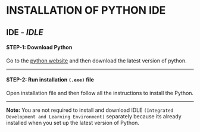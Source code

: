# INSTALLATION OF PYTHON IDE
## IDE - *IDLE*
#### STEP-1: Download Python
Go to the [python website](https://www.python.org/downloads/) and then download the latest version of python.
***
#### STEP-2: Run installation `(.exe)` file
Open installation file and then follow all the instructions to install the Python.
***
**Note:** You are not required to install and download IDLE `(Integrated Development and Learning Environment)` separately because its already installed when you set up the latest version of Python.

